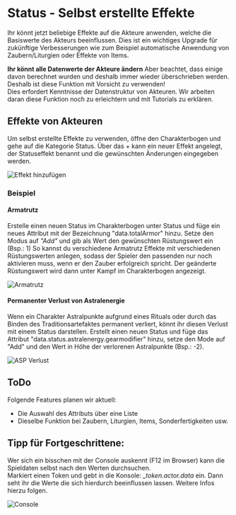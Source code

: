 # Status - Selbst erstellte Effekte
Ihr könnt jetzt beliebige Effekte auf die Akteure anwenden, welche die Basiswerte des Akteurs beeinflussen. Dies ist ein wichtiges Upgrade für zukünftige Verbesserungen wie zum Beispiel automatische Anwendung von Zaubern/Liturgien oder Effekte von Items.
 
**Ihr könnt alle Datenwerte der Akteure ändern** Aber beachtet, dass einige davon berechnet wurden und deshalb immer wieder überschrieben werden. Deshalb ist diese Funktion mit Vorsicht zu verwenden!  
Dies erfordert Kenntnisse der Datenstruktur von Akteuren. Wir arbeiten daran diese Funktion noch zu erleichtern und mit Tutorials zu erklären. 

## Effekte von Akteuren
Um selbst erstellte Effekte zu verwenden, öffne den Charakterbogen und gehe auf die Kategorie Status. Über das + kann ein neuer Effekt angelegt, der Statuseffekt benannt und die gewünschten Änderungen eingegeben werden.

![Effekt hinzufügen](https://user-images.githubusercontent.com/44941845/112887103-0d442100-90d3-11eb-8ee5-aa056fcbe8e7.png)

### Beispiel
#### Armatrutz
Erstelle einen neuen Status im Charakterbogen unter Status und füge ein neues Attribut mit der Bezeichnung "data.totalArmor" hinzu. Setze den Modus auf *"Add"* und gib als Wert den gewünschten Rüstungswert ein (Bsp.: 1)
So kannst du verschiedene Armatrutz Effekte mit verschiedenen Rüstungswerten anlegen, sodass der Spieler den passenden nur noch aktivieren muss, wenn er den Zauber erfolgreich spricht. Der geänderte Rüstungswert wird dann unter Kampf im Charakterbogen angezeigt.

![Armatrutz](https://user-images.githubusercontent.com/44941845/112887203-264cd200-90d3-11eb-8acd-901577120573.png)

#### Permanenter Verlust von Astralenergie
Wenn ein Charakter Astralpunkte aufgrund eines Rituals oder durch das Binden des Traditionsartefaktes permanent verliert, könnt ihr diesen Verlust mit einem Status darstellen. Erstellt einen neuen Status und füge das Attribut "data.status.astralenergy.gearmodifier" hinzu, setze den Mode auf "Add" und den Wert in Höhe der verlorenen Astralpunkte (Bsp.: -2).

![ASP Verlust](https://user-images.githubusercontent.com/80099175/113255951-c61f8100-92c8-11eb-9eaf-66eb68ac172a.png) 

## ToDo
Folgende Features planen wir aktuell:
  * Die Auswahl des Attributs über eine Liste
  * Dieselbe Funktion bei Zaubern, Liturgien, Items, Sonderfertigkeiten usw.

## Tipp für Fortgeschrittene:
Wer sich ein bisschen mit der Console auskennt (F12 im Browser) kann die Spieldaten selbst nach den Werten durchsuchen.  
Markiert einen Token und gebt in die Konsole: *_token.actor.data* ein. Dann seht ihr die Werte die sich hierdurch beeinflussen lassen. Weitere Infos hierzu folgen.
  
![Console](https://user-images.githubusercontent.com/80099175/113256355-5e1d6a80-92c9-11eb-9e02-b52ea1c371b6.png)
